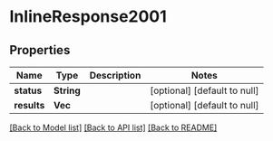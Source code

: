 # InlineResponse2001

## Properties
Name | Type | Description | Notes
------------ | ------------- | ------------- | -------------
**status** | **String** |  | [optional] [default to null]
**results** | **Vec<String>** |  | [optional] [default to null]

[[Back to Model list]](../README.md#documentation-for-models) [[Back to API list]](../README.md#documentation-for-api-endpoints) [[Back to README]](../README.md)

